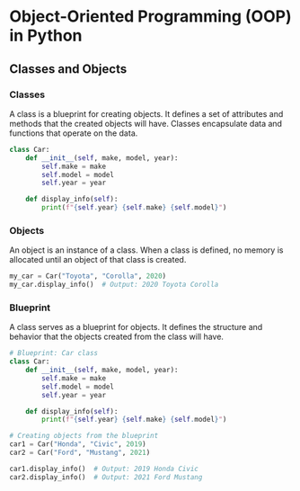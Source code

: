 # Object-Oriented Programming (OOP) in Python

## Classes and Objects

### Classes
A class is a blueprint for creating objects. It defines a set of attributes and methods that the created objects will have. Classes encapsulate data and functions that operate on the data.

```python
class Car:
    def __init__(self, make, model, year):
        self.make = make
        self.model = model
        self.year = year

    def display_info(self):
        print(f"{self.year} {self.make} {self.model}")
```

### Objects
An object is an instance of a class. When a class is defined, no memory is allocated until an object of that class is created.

```python
my_car = Car("Toyota", "Corolla", 2020)
my_car.display_info()  # Output: 2020 Toyota Corolla
```

### Blueprint
A class serves as a blueprint for objects. It defines the structure and behavior that the objects created from the class will have.

```python
# Blueprint: Car class
class Car:
    def __init__(self, make, model, year):
        self.make = make
        self.model = model
        self.year = year

    def display_info(self):
        print(f"{self.year} {self.make} {self.model}")

# Creating objects from the blueprint
car1 = Car("Honda", "Civic", 2019)
car2 = Car("Ford", "Mustang", 2021)

car1.display_info()  # Output: 2019 Honda Civic
car2.display_info()  # Output: 2021 Ford Mustang
```